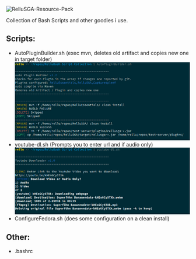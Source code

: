 ![RelluSGA-Resource-Pack](https://img.relluem94.de/logos/rellubash_collection.png)

Collection of Bash Scripts and other goodies i use.

## Scripts:

- AutoPluginBuilder.sh (exec mvn, deletes old artifact and copies new one in target folder)
  ![AutoPluginBuilder.sh](./img/AutoPluginBuilder.sh.png)
- youtube-dl.sh (Prompts you to enter url and if audio only)
  ![youtube-dl.sh](./img/youtube-dl.sh.png)
- ConfigureFedora.sh (does some configuration on a clean install)



## Other:

- .bashrc